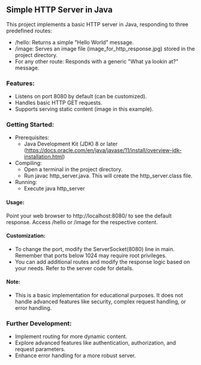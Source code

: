 ## Simple HTTP Server in Java
This project implements a basic HTTP server in Java, responding to three predefined routes:
 * /hello: Returns a simple "Hello World" message.
 * /image: Serves an image file (image_for_http_response.jpg) stored in the project directory.
 * For any other route: Responds with a generic "What ya lookin at?" message.
### Features:
 * Listens on port 8080 by default (can be customized).
 * Handles basic HTTP GET requests.
 * Supports serving static content (image in this example).
### Getting Started:
 * Prerequisites:
   * Java Development Kit (JDK) 8 or later (https://docs.oracle.com/en/java/javase/11/install/overview-jdk-installation.html)
 * Compiling:
   * Open a terminal in the project directory.
   * Run javac http_server.java. This will create the http_server.class file.
 * Running:
   * Execute java http_server
#### Usage:
Point your web browser to http://localhost:8080/ to see the default response. Access /hello or /image for the respective content.
#### Customization:
 * To change the port, modify the ServerSocket(8080) line in main. Remember that ports below 1024 may require root privileges.
 * You can add additional routes and modify the response logic based on your needs. Refer to the server code for details.
#### Note:
 * This is a basic implementation for educational purposes. It does not handle advanced features like security, complex request handling, or error handling.
### Further Development:
 * Implement routing for more dynamic content.
 * Explore advanced features like authentication, authorization, and request parameters.
 * Enhance error handling for a more robust server.